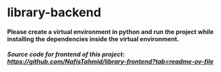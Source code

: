 ﻿# library-backend
#### Please create a virtual environment in python and run the project while installing the dependencies inside the virtual environment.

##### Source code for frontend of this project: https://github.com/NafisTahmid/library-frontend?tab=readme-ov-file
